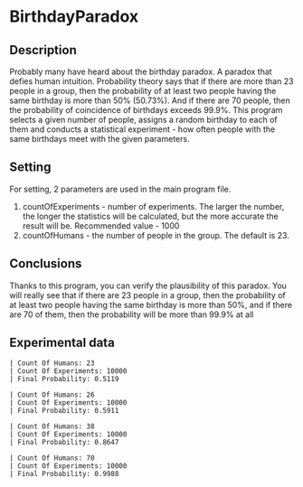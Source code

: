 # BirthdayParadox

## Description
Probably many have heard about the birthday paradox. A paradox that defies human intuition.
Probability theory says that if there are more than 23 people in a group, then the probability of at least two people having the same birthday is more than 50% (50.73%). And if there are 70 people, then the probability of coincidence of birthdays exceeds 99.9%.
This program selects a given number of people, assigns a random birthday to each of them and conducts a statistical experiment - how often people with the same birthdays meet with the given parameters.

## Setting
For setting, 2 parameters are used in the main program file.
1) countOfExperiments - number of experiments. The larger the number, the longer the statistics will be calculated, but the more accurate the result will be. Recommended value - 1000
2) countOfHumans - the number of people in the group. The default is 23.

## Conclusions

Thanks to this program, you can verify the plausibility of this paradox. You will really see that if there are 23 people in a group, then the probability of at least two people having the same birthday is more than 50%, and if there are 70 of them, then the probability will be more than 99.9% at all

## Experimental data

```
| Count Of Humans: 23
| Count Of Experiments: 10000
| Final Probability: 0.5119
```

```
| Count Of Humans: 26
| Count Of Experiments: 10000
| Final Probability: 0.5911
```

```
| Count Of Humans: 38
| Count Of Experiments: 10000
| Final Probability: 0.8647
```

```
| Count Of Humans: 70
| Count Of Experiments: 10000
| Final Probability: 0.9988
```
